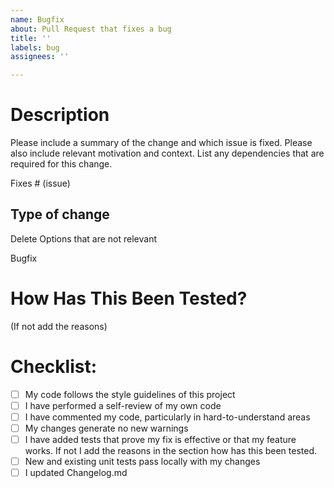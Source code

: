 ```yaml
---
name: Bugfix
about: Pull Request that fixes a bug
title: ''
labels: bug
assignees: ''

---
```



# Description

Please include a summary of the change and which issue is fixed. Please also include relevant motivation and context. List any dependencies that are required for this change.

Fixes # (issue)

## Type of change

Delete Options that are not relevant

Bugfix

# How Has This Been Tested?

(If not add the reasons)

# Checklist:

- [ ] My code follows the style guidelines of this project
- [ ] I have performed a self-review of my own code
- [ ] I have commented my code, particularly in hard-to-understand areas
- [ ] My changes generate no new warnings
- [ ] I have added tests that prove my fix is effective or that my feature works. If not I add the reasons in the section how has this been tested.
- [ ] New and existing unit tests pass locally with my changes
- [ ] I updated Changelog.md
